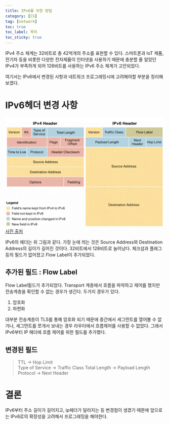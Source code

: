 ```yaml
---
title: IPv6를 위한 방법
category: [CS]
tag: [network]
toc: true
toc_label: 목차
toc_sticky: true
---
```

IPv4 주소 체계는 32비트로 총 42억개의 주소를 표현할 수 있다. 스마트폰과 IoT 제품, 전기차 등을 비롯한 다양한 전자제품이
인터넷을 사용하기 때문에 충분할 줄 알았던 IPv4가 부족하게 되어 128비트를 사용하는 IPv6 주소 체계가 고안되었다.


여기서는 IPv6에서 변경된 사항과 네트워크 프로그래밍시에 고려해야할 부분을 정리해 보겠다.

# IPv6헤더 변경 사항
![header](/assets/ipv6/header.png)   
[사진 출처](https://www.cisco.com/en/US/technologies/tk648/tk872/technologies_white_paper0900aecd8054d37d.html)   


IPv6의 헤더는 위 그림과 같다. 가장 눈에 띄는 것은 Source Address와 Destination Address의 길이가 길어진 것이다.
32비트에서 128비트로 늘어났다. 체크섬과 플래그 등의 필드가 없어졌고 Flow Label이 추가되었다.

## 추가된 필드 : Flow Label
Flow Label필드가 추가되었다. Transport 계층에서 흐름을 파악하고 제어를 했지만 전송계층을 확인할 수 없는 경우가 생긴다.
두가지 경우가 있다.
1. 암호화
2. 파편화

대부분 전송계층이 TLS를 통해 암호화 되기 때문에 중간에서 세그먼트를 열어볼 수 없거나, 세그먼트를 쪼개서 보내는 경우
라우터에서 흐름제어를 사용할 수 없었다. 그래서 IPv6부터 IP 헤더에 흐름 제어를 위한 필드를 추가했다.

## 변경된 필드
> TTL -> Hop Limit   
> Type of Service -> Traffic Class
> Total Length -> Payload Length
> Protocol -> Next Header

# 결론
IPv6부터 주소 길이가 길어지고, ip헤더가 달라지는 등 변경점이 생겼기 때문에 앞으로는 IPv6로의 확장성을 고려해서 프로그래밍을 해야한다.